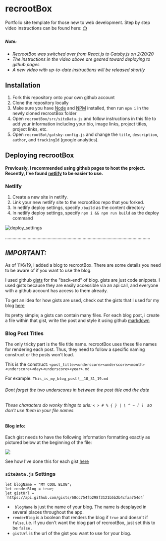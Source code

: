 # recrootBox

Portfolio site template for those new to web development.
Step by step video instructions can be found here: [📺](https://www.youtube.com/watch?v=tz04HiWaPfc)

##### _Note:_
* _RecrootBox was switched over from React.js to Gatsby.js on 2/20/20_
* _The instructions in the video above are geared toward deploying to github pages_
* _A new video with up-to-date instructions will be released shortly_


## Installation

1. Fork this repository onto your own github account
2. Clone the repository locally
3. Make sure you have [Node](https://nodejs.org/en/) and [NPM](https://www.npmjs.com/) installed, then run `npm i` in the newly cloned recrootBox folder
4. Open `recrootBox/src/siteData.js` and follow instructions in this file to add your information including your bio, image links, project titles, project links, etc.
5. Open `recrootBot/gatsby-config.js` and change the `title`, `description`, `author`, and `trackingId` (google analytics).


## Deploying recrootBox

#### Previously, I recommended using github pages to host the project. Recently, I've found [netlify](https://www.netlify.com/) to be easier to use.

### Netlify

1. Create a new site in netlify.
2. Link your new netlify site to the recrootBox repo that you forked.
3. In netlify deploy settings, specify `/build` as the content directory
4. In netlify deploy settings, specify `npm i && npm run build` as the deploy command


![deploy_settings](https://i.imgur.com/PqUX60y.png)


....................................................................................................................


## _IMPORTANT:_

As of 11/6/19, I added a blog to recrootBox. There are some details you need to be aware of if you want to use the blog.

I used github [gists](https://gist.github.com/) for the "back-end" of blog. gists are just code snippets. I used gists because they are easily accessible via an api call, and everyone with a github account has access to them already.

To get an idea for how gists are used, check out the gists that I used for my blog [here](https://gist.github.com/trevorhere/68cc754fb298f3121b5b2b4cfaa754d4)

Its pretty simple; a gists can contain many files. For each blog post, i create a file within that gist, write the post and style it using github [markdown](https://developer.github.com/v3/markdown/)

### Blog Post Titles

The only tricky part is the file title name. recrootBox uses these file names for rendering each post. Thus, they need to follow a specific naming construct or the posts won't load.

This is the construct: `<post_title><underscore><underscore><month><underscore><day><underscore><year>.md`

For example: `This_is_my_blog_post!__10_31_19.md`

###### _Dont forget the two underscores in between the post title and the date_

###### _These characters do wonky things to urls: `< > # % { } | \ ^ ~ [ ] `  so don't use them in your file names_

#### Blog info:

Each gist needs to have the following information formatting exactly as pictured below at the beginning of the file: 

![](https://i.imgur.com/SXCMFdn.png)

See how I've done this for each gist [here](https://gist.github.com/trevorhere/68cc754fb298f3121b5b2b4cfaa754d4)


### `siteData.js` Settings

```
let blogName = "MY COOL BLOG";
let renderBlog = true;
let gistUrl = `https://api.github.com/gists/68cc754fb298f3121b5b2b4cfaa754d4`
```

* ` blogName` is just the name of your blog. The name is desplayed in several places throughout the app.
* `renderBlog` is a boolean that renders the blog if `true` and doesn't if `false`, i.e. if you don't want the blog part of recrootBox, just set this to be `false.`
* `gistUrl` is the url of the gist you want to use for your blog.




